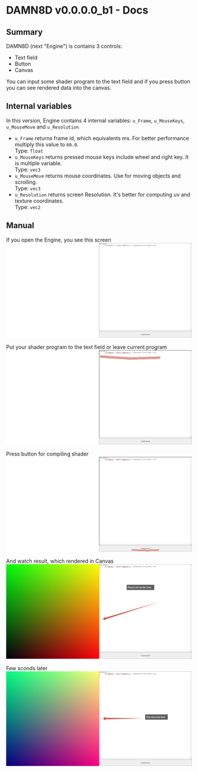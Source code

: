 # DAMN8D v0.0.0.0_b1 - Docs

## Summary

DAMN8D (next "Engine") is contains 3 controls:

* Text field
* Button
* Canvas

You can input some shader program to the text field and if you press button you can see rendered data into the canvas.

## Internal variables

In this version, Engine contains 4 internal variables: `u_Frame`, `u_MouseKeys`, `u_MouseMove` and `u_Resolution`

* `u_Frame` returns frame id, which equivalents ms. For better performance multiply this value to `60.0`.\
  Type: `float`
* `u_MouseKeys` returns pressed mouse keys include wheel and right key. It is multiple variable.\
  Type: `vec3`
* `u_MouseMove` returns mouse coordinates. Use for moving objects and scrolling.\
  Type: `vec3`
* `u_Resolution` returns screen Resolution. It's better for computing uv and texture coordinates.\
  Type: `vec2`

## Manual

If you open the Engine, you see this screen
![Initial screen](initial_screen.png)

Put your shader program to the text field or leave current program
![Shader program in text field](shader_program_in_text_field.png)

Press button for compiling shader
![Compile shader here](compile_shader_here.png)

And watch result, which rendered in Canvas
![And watch result here](and_watch_result_here.png)

Few sconds later
![Few seconds later](few_seconds_later.png)
